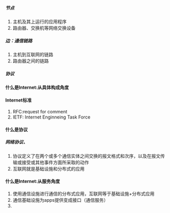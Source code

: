 ##### 节点
1. 主机及其上运行的应用程序
2. 路由器、交换机等网络交换设备
##### 边：通信链路
1. 主机到互联网的链路
2. 路由器之间的链路
##### 协议
#### 什么是Internet:从具体构成角度
#### Internet标准
1. RFC:request for comment
2. IETF: Internet Enginneing Task Force
#### 什么是协议
##### 网络协议、
1. 协议定义了在两个或多个通信实体之间交换的报文格式和次序，以及在报文传输或接受或其他事件方面所采取的动作
2. 互联网就是基础设施和分布式的应用
#### 什么是Internet:从服务角度
1. 使用通信设施进行通信的分布式应用，互联网等于基础设施+分布式应用
2. 通信基础设施为apps提供变成接口（通信服务）
3. 